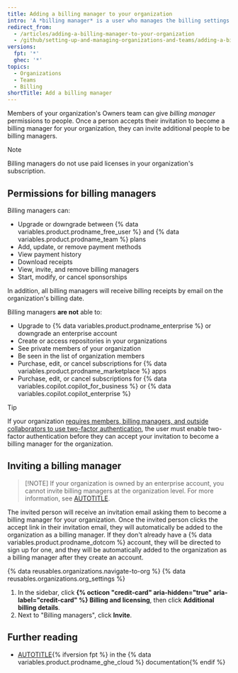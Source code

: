 ```yaml
---
title: Adding a billing manager to your organization
intro: 'A *billing manager* is a user who manages the billing settings for your organization, such as updating payment information. This is a great option if regular members of your organization don''t typically have access to billing resources.'
redirect_from:
  - /articles/adding-a-billing-manager-to-your-organization
  - /github/setting-up-and-managing-organizations-and-teams/adding-a-billing-manager-to-your-organization
versions:
  fpt: '*'
  ghec: '*'
topics:
  - Organizations
  - Teams
  - Billing
shortTitle: Add a billing manager
---
```


Members of your organization's Owners team can give _billing manager_ permissions to people. Once a person accepts their invitation to become a billing manager for your organization, they can invite additional people to be billing managers.

> [!NOTE]
> Billing managers do not use paid licenses in your organization's subscription.

## Permissions for billing managers

Billing managers can:

* Upgrade or downgrade between {% data variables.product.prodname_free_user %} and {% data variables.product.prodname_team %} plans
* Add, update, or remove payment methods
* View payment history
* Download receipts
* View, invite, and remove billing managers
* Start, modify, or cancel sponsorships

In addition, all billing managers will receive billing receipts by email on the organization's billing date.

Billing managers **are not** able to:

* Upgrade to {% data variables.product.prodname_enterprise %} or downgrade an enterprise account
* Create or access repositories in your organizations
* See private members of your organization
* Be seen in the list of organization members
* Purchase, edit, or cancel subscriptions for {% data variables.product.prodname_marketplace %} apps
* Purchase, edit, or cancel subscriptions for {% data variables.copilot.copilot_for_business %} or {% data variables.copilot.copilot_enterprise %}

> [!TIP]
> If your organization [requires members, billing managers, and outside collaborators to use two-factor authentication](/organizations/keeping-your-organization-secure/managing-two-factor-authentication-for-your-organization/requiring-two-factor-authentication-in-your-organization), the user must enable two-factor authentication before they can accept your invitation to become a billing manager for the organization.

## Inviting a billing manager

>[!NOTE] If your organization is owned by an enterprise account, you cannot invite billing managers at the organization level. For more information, see [AUTOTITLE](/admin/managing-accounts-and-repositories/managing-users-in-your-enterprise/inviting-people-to-manage-your-enterprise).

The invited person will receive an invitation email asking them to become a billing manager for your organization. Once the invited person clicks the accept link in their invitation email, they will automatically be added to the organization as a billing manager. If they don't already have a {% data variables.product.prodname_dotcom %} account, they will be directed to sign up for one, and they will be automatically added to the organization as a billing manager after they create an account.

{% data reusables.organizations.navigate-to-org %}
{% data reusables.organizations.org_settings %}
1. In the sidebar, click **{% octicon "credit-card" aria-hidden="true" aria-label="credit-card" %} Billing and licensing**, then click **Additional billing details**.
1. Next to "Billing managers", click **Invite**.

## Further reading

* [AUTOTITLE](/enterprise-cloud@latest/admin/user-management/managing-users-in-your-enterprise/inviting-people-to-manage-your-enterprise){% ifversion fpt %} in the {% data variables.product.prodname_ghe_cloud %} documentation{% endif %}

